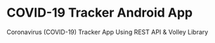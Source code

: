 # COVID-19 Tracker Android App 
Coronavirus (COVID-19) Tracker App Using REST API & Volley Library




